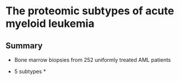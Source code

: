 # The proteomic subtypes of acute myeloid leukemia

## Summary

* Bone marrow biopsies from 252 uniformly treated AML patients

* 5 subtypes
  * 
